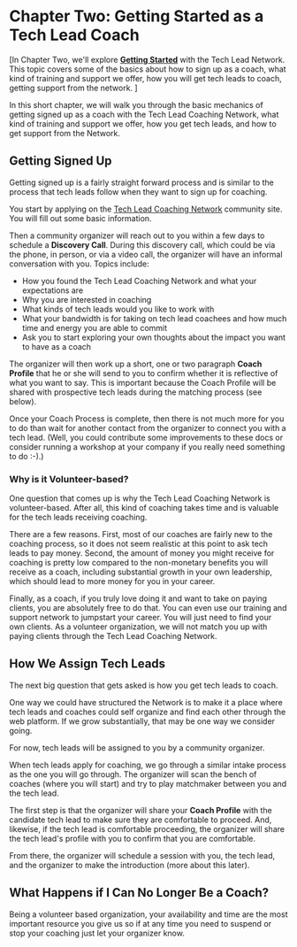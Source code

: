 # Chapter Two: Getting Started as a Tech Lead Coach

[In Chapter Two, we'll explore **[Getting Started](./getting-started.md)** with the Tech Lead Network. This topic covers some of the basics about how to sign up as a coach, what kind of training and support we offer, how you will get tech leads to coach, getting support from the network. ]

In this short chapter, we will walk you through the basic mechanics of getting signed up as a coach with the Tech Lead Coaching Network, what kind of training and support we offer, how you get tech leads, and how to get support from the Network.

## Getting Signed Up

Getting signed up is a fairly straight forward process and is similar to the process that tech leads follow when they want to sign up for coaching.

You start by applying on the [Tech Lead Coaching Network](https://techleadcoaching.com) community site. You will fill out some basic information.

Then a community organizer will reach out to you within a few days to schedule a **Discovery Call**. During this discovery call, which could be via the phone, in person, or via a video call, the organizer will have an informal conversation with you. Topics include:
* How you found the Tech Lead Coaching Network and what your expectations are
* Why you are interested in coaching
* What kinds of tech leads would you like to work with
* What your bandwidth is for taking on tech lead coachees and how much time and energy you are able to commit
* Ask you to start exploring your own thoughts about the impact you want to have as a coach

The organizer will then work up a short, one or two paragraph **Coach Profile** that he or she will send to you to confirm whether it is reflective of what you want to say. This is important because the Coach Profile will be shared with prospective tech leads during the matching process (see below).

Once your Coach Process is complete, then there is not much more for you to do than wait for another contact from the organizer to connect you with a tech lead. (Well, you could contribute some improvements to these docs or consider running a workshop at your company if you really need something to do :-).)

### Why is it Volunteer-based?

One question that comes up is why the Tech Lead Coaching Network is volunteer-based. After all, this kind of coaching takes time and is valuable for the tech leads receiving coaching.

There are a few reasons. First, most of our coaches are fairly new to the coaching process, so it does not seem realistic at this point to ask tech leads to pay money. Second, the amount of money you might receive for coaching is pretty low compared to the non-monetary benefits you will receive as a coach, including substantial growth in your own leadership, which should lead to more money for you in your career.

Finally, as a coach, if you truly love doing it and want to take on paying clients, you are absolutely free to do that. You can even use our training and support network to jumpstart your career. You will just need to find your own clients. As a volunteer organization, we will not match you up with paying clients through the Tech Lead Coaching Network.

## How We Assign Tech Leads

The next big question that gets asked is how you get tech leads to coach. 

One way we could have structured the Network is to make it a place where tech leads and coaches could self organize and find each other through the web platform. If we grow substantially, that may be one way we consider going.

For now, tech leads will be assigned to you by a community organizer.

When tech leads apply for coaching, we go through a similar intake process as the one you will go through. The organizer will scan the bench of coaches (where you will start) and try to play matchmaker between you and the tech lead.

The first step is that the organizer will share your **Coach Profile** with the candidate tech lead to make sure they are comfortable to proceed. And, likewise, if the tech lead is comfortable proceeding, the organizer will share the tech lead's profile with you to confirm that you are comfortable.

From there, the organizer will schedule a session with you, the tech lead, and the organizer to make the introduction (more about this later).

## What Happens if I Can No Longer Be a Coach?

Being a volunteer based organization, your availability and time are the most important resource you give us so if at any time you need to suspend or stop your coaching just let your organizer know.
